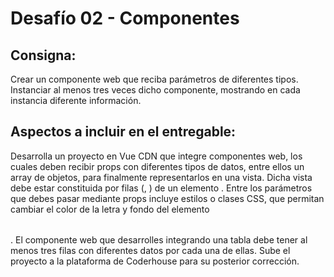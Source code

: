 # Desafío 02 - Componentes

## Consigna:

Crear un componente web que reciba parámetros de diferentes tipos.
Instanciar al menos tres veces dicho componente, mostrando en cada instancia diferente información.

## Aspectos a incluir en el entregable:

Desarrolla un proyecto en Vue CDN que integre componentes web, los cuales deben recibir props con diferentes tipos de datos, entre ellos un array de objetos, para finalmente representarlos en una vista.
Dicha vista debe estar constituida por filas (<tr>, <td>) de un elemento <table>.
Entre los parámetros que debes pasar mediante props incluye estilos o clases CSS, que permitan cambiar el color de la letra y fondo del elemento <table>. El componente web que desarrolles integrando una tabla debe tener al menos tres filas con diferentes datos por cada una de ellas.
Sube el proyecto a la plataforma de Coderhouse para su posterior corrección.
